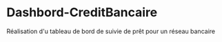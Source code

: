 # Dashbord-CreditBancaire
Réalisation d'u tableau de bord de suivie de prêt pour un  réseau bancaire
